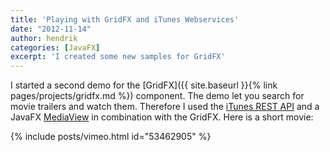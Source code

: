 ```yaml
---
title: 'Playing with GridFX and iTunes Webservices'
date: "2012-11-14"
author: hendrik
categories: [JavaFX]
excerpt: 'I created some new samples for GridFX'
---
```

I started a second demo for the [GridFX]({{ site.baseurl }}{% link pages/projects/gridfx.md %}) component. The demo let you search for movie trailers and watch them. Therefore I used the [iTunes REST API](http://www.apple.com/itunes/affiliates/resources/documentation/itunes-store-web-service-search-api.html) and a JavaFX [MediaView](http://docs.oracle.com/javafx/2/media/simpleplayer.htm) in combination with the GridFX. Here is a short movie:

{% include posts/vimeo.html id="53462905" %}

